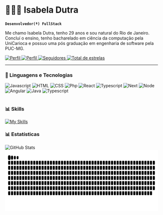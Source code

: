 # 👩🏻‍💻 Isabela Dutra

**`Desenvolvedor(ª) FullStack`**

Me chamo Isabela Dutra, tenho 29 anos e sou natural do Rio de Janeiro. Concluí o ensino, tenho bacharelado em ciência da computação pela UniCarioca e possuo uma pós graduação em engenharia de software pela PUC-MG.
<p align
="left">
    <a href="https://github.com/isabeladutra"><img
            alt="Perfil"
            title="Github"
            src="https://camo.githubusercontent.com/e58a7cf50b31185bc2f48db50bec00e9e43a9b2f43ad955c6afa5a3346d7e0bc/68747470733a2f2f637573746f6d2d69636f6e2d6261646765732e6865726f6b756170702e636f6d2f62616467652f2d4d792532305265706f732d3239363246463f7374796c653d666f722d7468652d6261646765266c6f676f436f6c6f723d7768697465266c6f676f3d7265706f"/>
            </a>
            <a href="https://www.linkedin.com/in/isabela-d-1782b9145/"><img
            alt="Perfil"
            title="Linkedln"
            src="https://camo.githubusercontent.com/a7f4a173665f384ffb824b5c2be04649c66c7be04755aa5dc23a9238031535f0/68747470733a2f2f696d672e736869656c64732e696f2f62616467652f2d4c696e6b6564496e2d626c75653f6c6f676f3d4c696e6b6564696e266c6f676f436f6c6f723d7768697465267374796c653d666f722d7468652d6261646765"
        />
        </a>
        <a href="https://github.com/isabeladutra?tab=followers"><img
            alt="Seguidores"
            title="Me siga no GitHub"
            src="https://custom-icon-badges.demolab.com/github/followers/Rafaelrj273?color=236ad3&labelColor=1155ba&style=for-the-badge&logo=github&label=Seguidores&logoColor=white"
        />
        </a>
        <a href="https://github.com/isabeladutra?tab=repositories&sort=stargazers"><img
            alt="Total de estrelas"
            title="Total de estrelas GitHub"
            src="https://custom-icon-badges.demolab.com/github/stars/Rafaelrj273?color=55960c&style=for-the-badge&labelColor=488207&logo=star&label=estrelas"
        />
    </a>
    <br>

</p>

---

### 🤖 Linguagens e Tecnologias

<img
            alt="Javascript"
            title="Javascript"
            src="https://camo.githubusercontent.com/29d02b3669d6450d67e043cf5909e740dcb94c1e2306d88ac48b15b4ec55dc65/68747470733a2f2f696d672e736869656c64732e696f2f62616467652f6a6176617363726970742d2532333332333333302e7376673f7374796c653d666f722d7468652d6261646765266c6f676f3d6a617661736372697074266c6f676f436f6c6f723d253233463744463145"
/>
<img
            alt="HTML"
            title="HTML"
            src="https://camo.githubusercontent.com/d4d9d935f85b68223a3514c6a889ea3ed6a77afb5f560c05baa1a1b168077830/68747470733a2f2f696d672e736869656c64732e696f2f62616467652f68746d6c352d2532334533344632362e7376673f7374796c653d666f722d7468652d6261646765266c6f676f3d68746d6c35266c6f676f436f6c6f723d7768697465"
/>
<img
            alt="CSS"
            title="CSS"
            src="https://camo.githubusercontent.com/930c71eac967cc5cec61c0aa08ba3719f9cb68e28cdffa63b28b0a31be1663b4/68747470733a2f2f696d672e736869656c64732e696f2f62616467652f637373332d2532333135373242362e7376673f7374796c653d666f722d7468652d6261646765266c6f676f3d63737333266c6f676f436f6c6f723d7768697465"
/>
<img
            alt="Php"
            title="Php"
            src="https://camo.githubusercontent.com/a7fff07e5cafec1541292e8ded465ab230075fc069fe23317dbb317b3bbaf65d/68747470733a2f2f696d672e736869656c64732e696f2f62616467652f7068702d2532333737374242342e7376673f7374796c653d666f722d7468652d6261646765266c6f676f3d706870266c6f676f436f6c6f723d7768697465"
/>
<img
            alt="React"
            title="React"
            src="https://camo.githubusercontent.com/f93e05694a6f01f2f6a37713a454a942442a5ff2b33083891096a6f7e57842f8/68747470733a2f2f696d672e736869656c64732e696f2f62616467652f72656163742d2532333230323332612e7376673f7374796c653d666f722d7468652d6261646765266c6f676f3d7265616374266c6f676f436f6c6f723d253233363144414642"
/>
<img
            alt="Typescript"
            title="Typescript"
            src="https://camo.githubusercontent.com/d4cfec9550517aa67567e29843e3880ebf50bd7eeceafcd3b82875f17c9f564e/68747470733a2f2f696d672e736869656c64732e696f2f62616467652f747970657363726970742d2532333030374143432e7376673f7374796c653d666f722d7468652d6261646765266c6f676f3d74797065736372697074266c6f676f436f6c6f723d7768697465"
/>
<img
            alt="Next"
            title="Next"
            src="https://camo.githubusercontent.com/d4ff95c6c85e810b4acfe5dbf01bf2b44680cf75945b21a7e5438c87b473f2c6/68747470733a2f2f696d672e736869656c64732e696f2f62616467652f4e6578742d626c61636b3f7374796c653d666f722d7468652d6261646765266c6f676f3d6e6578742e6a73266c6f676f436f6c6f723d7768697465"
/>
<img
            alt="Node"
            title="Node"
            src="https://camo.githubusercontent.com/8477a50d7210f0f3bf15fbe5b44809296b75f2101a2927818599d72c8ea72cef/68747470733a2f2f696d672e736869656c64732e696f2f62616467652f6e6f64652e6a732d3644413535463f7374796c653d666f722d7468652d6261646765266c6f676f3d6e6f64652e6a73266c6f676f436f6c6f723d7768697465"
/>
<img
            alt="Angular"
            title="Angular"
            src="https://camo.githubusercontent.com/c3fae6b332565bc7cd44261dd5d614329fa051dc5ee6fc4073e7c90dc393a934/68747470733a2f2f696d672e736869656c64732e696f2f62616467652f616e67756c61722d2532334444303033312e7376673f7374796c653d666f722d7468652d6261646765266c6f676f3d616e67756c6172266c6f676f436f6c6f723d7768697465"
/>
<img
            alt="Java"
            title="Java"
            src="https://camo.githubusercontent.com/6d9ad4becc2d73ac5cefacc1370a6c37458f272a553046ea5e2b8351ea185747/68747470733a2f2f696d672e736869656c64732e696f2f62616467652f6a6176612d2532334544384230302e7376673f7374796c653d666f722d7468652d6261646765266c6f676f3d6a617661266c6f676f436f6c6f723d7768697465"
        />
<img
            alt="Typescript"
            title="Typescript"
            src="https://camo.githubusercontent.com/b2eac0f505dfd05c25acf8c285b5eb346916090126c8836c6cbf9aeb754eac32/68747470733a2f2f696d672e736869656c64732e696f2f62616467652f7461696c77696e646373732d2532333338423241432e7376673f7374796c653d666f722d7468652d6261646765266c6f676f3d7461696c77696e642d637373266c6f676f436f6c6f723d7768697465"
/>
</a>
<br/>
<br/>

### 📊 Skills

[![My Skills](https://skillicons.dev/icons?i=java,c,py,kotlin,nodejs,aws,gcp,azure,html,js,css,tailwind,react,ts,angular,laravel,php,mysql,postgres,apple,vue,bootstrap,devto,vscode,git,discord,github,linux,windows,flutter&perline=10)](https://skillicons.dev)

### 📊 Estatísticas

<p>
  <img
    align="center"
    alt="GitHub Stats"
      height="200"
      src="https://github-readme-stats.vercel.app/api/top-langs/?username=rafaelrj273&theme=tokyonight&layout=compact&custom_title=Tecnologias&langs_count=9"
  />
  <img 
    align="center"
    height="200"
  src="https://raw.githubusercontent.com/JeremyTremblay2/JeremyTremblay2/output/snake-contribution-grid-dark.svg"
/>
</p>

